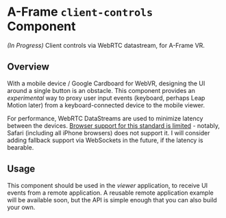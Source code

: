 # A-Frame `client-controls` Component

*(In Progress)* Client controls via WebRTC datastream, for A-Frame VR.

## Overview

With a mobile device / Google Cardboard for WebVR, designing the UI around a single button is an obstacle. This component provides an *experimental* way to proxy user input events (keyboard, perhaps Leap Motion later) from a keyboard-connected device to the mobile viewer.

For performance, WebRTC DataStreams are used to minimize latency between the devices. [Browser support for this standard is limited](http://caniuse.com/#feat=rtcpeerconnection) - notably, Safari (including all iPhone browsers) does not support it. I will consider adding fallback support via WebSockets in the future, if the latency is bearable.

## Usage

This component should be used in the *viewer* application, to receive UI events from a remote application. A reusable remote application example will be available soon, but the API is simple enough that you can also build your own.
